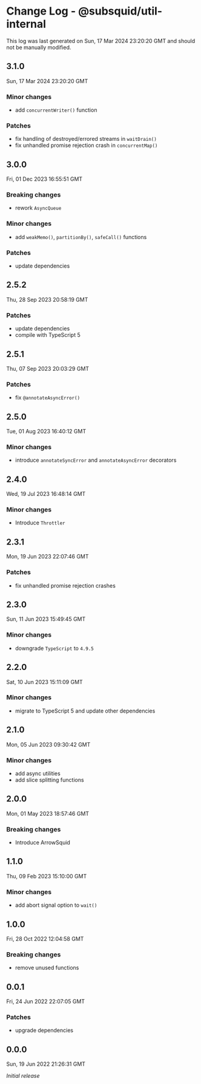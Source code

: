 # Change Log - @subsquid/util-internal

This log was last generated on Sun, 17 Mar 2024 23:20:20 GMT and should not be manually modified.

## 3.1.0
Sun, 17 Mar 2024 23:20:20 GMT

### Minor changes

- add `concurrentWriter()` function

### Patches

- fix handling of destroyed/errored streams in `waitDrain()`
- fix unhandled promise rejection crash in `concurrentMap()`

## 3.0.0
Fri, 01 Dec 2023 16:55:51 GMT

### Breaking changes

- rework `AsyncQueue`

### Minor changes

- add `weakMemo()`, `partitionBy()`, `safeCall()` functions

### Patches

- update dependencies

## 2.5.2
Thu, 28 Sep 2023 20:58:19 GMT

### Patches

- update dependencies
- compile with TypeScript 5

## 2.5.1
Thu, 07 Sep 2023 20:03:29 GMT

### Patches

- fix `@annotateAsyncError()`

## 2.5.0
Tue, 01 Aug 2023 16:40:12 GMT

### Minor changes

- introduce `annotateSyncError` and `annotateAsyncError` decorators 

## 2.4.0
Wed, 19 Jul 2023 16:48:14 GMT

### Minor changes

- Introduce `Throttler`

## 2.3.1
Mon, 19 Jun 2023 22:07:46 GMT

### Patches

- fix unhandled promise rejection crashes

## 2.3.0
Sun, 11 Jun 2023 15:49:45 GMT

### Minor changes

- downgrade `TypeScript` to `4.9.5`

## 2.2.0
Sat, 10 Jun 2023 15:11:09 GMT

### Minor changes

- migrate to TypeScript 5 and update other dependencies

## 2.1.0
Mon, 05 Jun 2023 09:30:42 GMT

### Minor changes

- add async utilities
- add slice splitting functions

## 2.0.0
Mon, 01 May 2023 18:57:46 GMT

### Breaking changes

- Introduce ArrowSquid

## 1.1.0
Thu, 09 Feb 2023 15:10:00 GMT

### Minor changes

- add abort signal option to `wait()`

## 1.0.0
Fri, 28 Oct 2022 12:04:58 GMT

### Breaking changes

- remove unused functions

## 0.0.1
Fri, 24 Jun 2022 22:07:05 GMT

### Patches

- upgrade dependencies

## 0.0.0
Sun, 19 Jun 2022 21:26:31 GMT

_Initial release_

